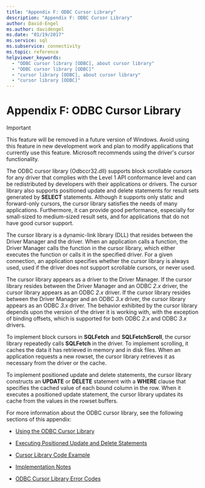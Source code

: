 ```yaml
---
title: "Appendix F: ODBC Cursor Library"
description: "Appendix F: ODBC Cursor Library"
author: David-Engel
ms.author: davidengel
ms.date: "01/19/2017"
ms.service: sql
ms.subservice: connectivity
ms.topic: reference
helpviewer_keywords:
  - "ODBC cursor library [ODBC], about cursor library"
  - "ODBC cursor library [ODBC]"
  - "cursor library [ODBC], about cursor library"
  - "cursor library [ODBC]"
---
```

# Appendix F: ODBC Cursor Library
> [!IMPORTANT]  
>  This feature will be removed in a future version of Windows. Avoid using this feature in new development work and plan to modify applications that currently use this feature. Microsoft recommends using the driver's cursor functionality.  
  
 The ODBC cursor library (Odbccr32.dll) supports block scrollable cursors for any driver that complies with the Level 1 API conformance level and can be redistributed by developers with their applications or drivers. The cursor library also supports positioned update and delete statements for result sets generated by **SELECT** statements. Although it supports only static and forward-only cursors, the cursor library satisfies the needs of many applications. Furthermore, it can provide good performance, especially for small-sized to medium-sized result sets, and for applications that do not have good cursor support.  
  
 The cursor library is a dynamic-link library (DLL) that resides between the Driver Manager and the driver. When an application calls a function, the Driver Manager calls the function in the cursor library, which either executes the function or calls it in the specified driver. For a given connection, an application specifies whether the cursor library is always used, used if the driver does not support scrollable cursors, or never used.  
  
 The cursor library appears as a driver to the Driver Manager. If the cursor library resides between the Driver Manager and an ODBC *2.x* driver, the cursor library appears as an ODBC *2.x* driver. If the cursor library resides between the Driver Manager and an ODBC *3.x* driver, the cursor library appears as an ODBC *3.x* driver. The behavior exhibited by the cursor library depends upon the version of the driver it is working with, with the exception of binding offsets, which is supported for both ODBC *2.x* and ODBC *3.x* drivers.  
  
 To implement block cursors in **SQLFetch** and **SQLFetchScroll**, the cursor library repeatedly calls **SQLFetch** in the driver. To implement scrolling, it caches the data it has retrieved in memory and in disk files. When an application requests a new rowset, the cursor library retrieves it as necessary from the driver or the cache.  
  
 To implement positioned update and delete statements, the cursor library constructs an **UPDATE** or **DELETE** statement with a **WHERE** clause that specifies the cached value of each bound column in the row. When it executes a positioned update statement, the cursor library updates its cache from the values in the rowset buffers.  
  
 For more information about the ODBC cursor library, see the following sections of this appendix:  
  
-   [Using the ODBC Cursor Library](../../../odbc/reference/appendixes/using-the-odbc-cursor-library.md)  
  
-   [Executing Positioned Update and Delete Statements](../../../odbc/reference/appendixes/executing-positioned-update-and-delete-statements.md)  
  
-   [Cursor Library Code Example](../../../odbc/reference/appendixes/cursor-library-code-example.md)  
  
-   [Implementation Notes](../../../odbc/reference/appendixes/implementation-notes.md)  
  
-   [ODBC Cursor Library Error Codes](../../../odbc/reference/appendixes/odbc-cursor-library-error-codes.md)
